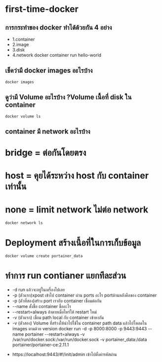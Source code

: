 # first-time-docker
## การกระทำของ docker ทำได้ด้วยกัน 4 อย่าง
+ 1.container
+ 2.image
+ 3.disk
+ 4.network
    docker container run hello-world
## เช็คว่ามี docker images อะไรบ้าง
    docker images
## ดูว่ามี Volume อะไรบ้าง ?Volume เนื้อที่ disk ใน container
    docker volume ls
## container มี network อะไรบ้าง
# bridge = ต่อกันโดยตรง
# host =  คุยได้ระหว่าง host กับ container เท่านั้น
# none = limit network ไม่ต่อ network 
    docker network ls
# Deployment สร้างเนื้อที่ในการเก็บข้อมูล
    docker volume create portainer_data
# ทำการ run contianer แยกทีละส่วน
+ -d run แล้วจะอยู่ในเครื่องไปเลย
+ -p (ตัวแรก)xpost เข้าไป container ผ่าน ports อะไร portด้านหลังคือของ container 
+ -p (ตัวที่สอง)สร้าง port เรากับ container เชื่อมต่อกัน
+ --name ตั้งชื่อ container ชื่ออะไร
+ --restart=always ถ้าตายเมื่อไหร่ให้ restart ใหม่
+ -v (ตัวแรก) เชื่อม path local กับ container เข้าหากัน
+ -v (ตัวสอง) Volume ที่สร้างให้นำไปใช้ใน container path data แล้วไปโหลดใน images ตามด้วย version
    docker run -d -p 8000:8000 -p 9443:9443 --name portainer --restart=always -v /var/run/docker.sock:/var/run/docker.sock -v portainer_data:/data portainer/portainer-ce:2.11.1
* https://localhost:9443/#!/init/admin เข้าไปตั้งค่ารหัสผ่าน